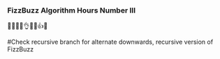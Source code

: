 ### FizzBuzz Algorithm Hours Number III
🤠😎🙈🐶👌🤷‍♂️👍🙌

#Check recursive branch for alternate downwards, recursive version of FizzBuzz

